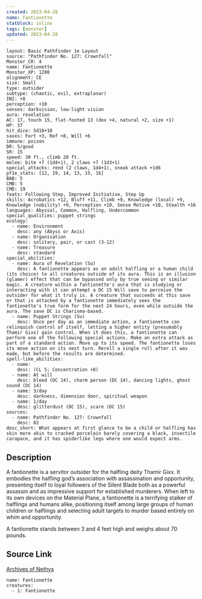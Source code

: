 ```yaml
---
created: 2023-04-28
name: Fantionette
statblock: inline
tags: [monster]
updated: 2023-04-28
---
```

```statblock
layout: Basic Pathfinder 1e Layout
source: "Pathfinder No. 127: Crownfall"
Monster_CR: 4
name: Fantionette
Monster_XP: 1200
alignment: CE
size: Small
type: outsider
subtype: (chaotic, evil, extraplanar)
INI: +8
perception: +10
senses: darkvision, low-light vision
aura: revelation
AC: 17, touch 15, flat-footed 13 (dex +4, natural +2, size +1)
HP: 37
hit_dice: 5d10+10
saves: Fort +3, Ref +8, Will +6
immune: poison
DR: 5/good
SR: 15
speed: 30 ft., climb 20 ft.
melee: bite +7 (1d4+1), 2 claws +7 (1d3+1)
special_attacks: rend (2 claws, 1d4+1), sneak attack +1d6
pf1e_stats: [12, 19, 14, 13, 15, 16]
BAB: 5
CMB: 5
CMD: 19
feats: Following Step, Improved Initiative, Step Up
skills: Acrobatics +12, Bluff +11, Climb +9, Knowledge (local) +9, Knowledge (nobility) +9, Perception +10, Sense Motive +10, Stealth +16
languages: Abyssal, Common, Halfling, Undercommon
special_qualities: puppet strings
ecology:
  - name: Environment
    desc: any (Abyss or Axis)
  - name: Organisation
    desc: solitary, pair, or cast (3-12)
  - name: Treasure
    desc: standard
special_abilities:
  - name: Aura of Revelation (Su)
    desc: A fantionette appears as an adult halfling or a human child (its choice) to all creatures outside of its aura. This is an illusion (glamer) effect that can be bypassed only by true seeing or similar magic. A creature within a fantionette's aura that is studying or interacting with it can attempt a DC 15 Will save to perceive the outsider for what it truly is. A creature that succeeds at this save or that is attacked by a fantionette immediately sees the fantionette's true form for the next 24 hours, even while outside the aura. The save DC is Charisma-based.
  - name: Puppet Strings (Su)
    desc: Once per day as an immediate action, a fantionette can relinquish control of itself, letting a higher entity (presumably Thamir Gixx) gain control. When it does this, a fantionette can perform one of the following special actions. Make an extra attack as part of a standard action. Move up to its speed. The fantionette loses its move action on its next turn. Reroll a single roll after it was made, but before the results are determined.
spell-like_abilities:
  - name:
    desc: (CL 5; Concentration +8)
  - name: At will
    desc: bleed (DC 14), charm person (DC 14), dancing lights, ghost sound (DC 14)
  - name: 3/day
    desc: darkness, dimension door, spiritual weapon
  - name: 1/day
    desc: glitterdust (DC 15), scare (DC 15)
sources:
  - name: Pathfinder No. 127: Crownfall
    desc: 82
desc_short: What appears at first glance to be a child or halfling has skin more akin to cracked porcelain barely covering a black, insectile carapace, and it has spiderlike legs where one would expect arms.
```
## Description
A fantionette is a servitor outsider for the halfling deity Thamir Gixx. It embodies the halfling god’s association with assassination and opportunity, presenting itself to loyal followers of the Silent Blade both as a powerful assassin and as impressive support for established murderers. When left to its own devices on the Material Plane, a fantionette is a terrifying stalker of halflings and humans alike, positioning itself among large groups of human children or halflings and selecting adult targets to murder based entirely on whim and opportunity.

 A fantionette stands between 3 and 4 feet high and weighs about 70 pounds.
## Source Link
[Archives of Nethys](https://aonprd.com/MonsterDisplay.aspx?ItemName=Fantionette)
```encounter-table
name: Fantionette
creatures:
  - 1: Fantionette
```
